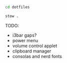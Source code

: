 ```bash
cd dotfiles
```

```bash
stow .
```


TODO:
- i3bar gaps?
- power menu
- volume control applet
- clipboard manager
- consolas and nerd fonts
